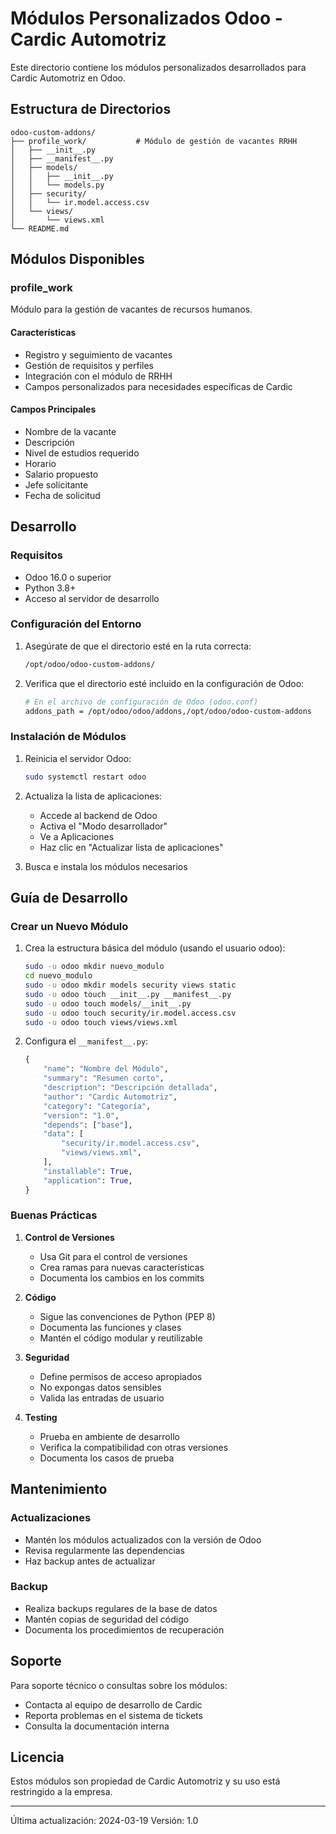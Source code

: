 # Módulos Personalizados Odoo - Cardic Automotriz

Este directorio contiene los módulos personalizados desarrollados para Cardic Automotriz en Odoo.

## Estructura de Directorios

```
odoo-custom-addons/
├── profile_work/           # Módulo de gestión de vacantes RRHH
│   ├── __init__.py
│   ├── __manifest__.py
│   ├── models/
│   │   ├── __init__.py
│   │   └── models.py
│   ├── security/
│   │   └── ir.model.access.csv
│   └── views/
│       └── views.xml
└── README.md
```

## Módulos Disponibles

### profile_work
Módulo para la gestión de vacantes de recursos humanos.

#### Características
- Registro y seguimiento de vacantes
- Gestión de requisitos y perfiles
- Integración con el módulo de RRHH
- Campos personalizados para necesidades específicas de Cardic

#### Campos Principales
- Nombre de la vacante
- Descripción
- Nivel de estudios requerido
- Horario
- Salario propuesto
- Jefe solicitante
- Fecha de solicitud

## Desarrollo

### Requisitos
- Odoo 16.0 o superior
- Python 3.8+
- Acceso al servidor de desarrollo

### Configuración del Entorno

1. Asegúrate de que el directorio esté en la ruta correcta:
   ```bash
   /opt/odoo/odoo-custom-addons/
   ```

2. Verifica que el directorio esté incluido en la configuración de Odoo:
   ```bash
   # En el archivo de configuración de Odoo (odoo.conf)
   addons_path = /opt/odoo/odoo/addons,/opt/odoo/odoo-custom-addons
   ```

### Instalación de Módulos

1. Reinicia el servidor Odoo:
   ```bash
   sudo systemctl restart odoo
   ```

2. Actualiza la lista de aplicaciones:
   - Accede al backend de Odoo
   - Activa el "Modo desarrollador"
   - Ve a Aplicaciones
   - Haz clic en "Actualizar lista de aplicaciones"

3. Busca e instala los módulos necesarios

## Guía de Desarrollo

### Crear un Nuevo Módulo

1. Crea la estructura básica del módulo (usando el usuario odoo):
   ```bash
   sudo -u odoo mkdir nuevo_modulo
   cd nuevo_modulo
   sudo -u odoo mkdir models security views static
   sudo -u odoo touch __init__.py __manifest__.py
   sudo -u odoo touch models/__init__.py
   sudo -u odoo touch security/ir.model.access.csv
   sudo -u odoo touch views/views.xml
   ```

2. Configura el `__manifest__.py`:
   ```python
   {
       "name": "Nombre del Módulo",
       "summary": "Resumen corto",
       "description": "Descripción detallada",
       "author": "Cardic Automotriz",
       "category": "Categoría",
       "version": "1.0",
       "depends": ["base"],
       "data": [
           "security/ir.model.access.csv",
           "views/views.xml",
       ],
       "installable": True,
       "application": True,
   }
   ```

### Buenas Prácticas

1. **Control de Versiones**
   - Usa Git para el control de versiones
   - Crea ramas para nuevas características
   - Documenta los cambios en los commits

2. **Código**
   - Sigue las convenciones de Python (PEP 8)
   - Documenta las funciones y clases
   - Mantén el código modular y reutilizable

3. **Seguridad**
   - Define permisos de acceso apropiados
   - No expongas datos sensibles
   - Valida las entradas de usuario

4. **Testing**
   - Prueba en ambiente de desarrollo
   - Verifica la compatibilidad con otras versiones
   - Documenta los casos de prueba

## Mantenimiento

### Actualizaciones
- Mantén los módulos actualizados con la versión de Odoo
- Revisa regularmente las dependencias
- Haz backup antes de actualizar

### Backup
- Realiza backups regulares de la base de datos
- Mantén copias de seguridad del código
- Documenta los procedimientos de recuperación

## Soporte

Para soporte técnico o consultas sobre los módulos:
- Contacta al equipo de desarrollo de Cardic
- Reporta problemas en el sistema de tickets
- Consulta la documentación interna

## Licencia

Estos módulos son propiedad de Cardic Automotriz y su uso está restringido a la empresa.

---

Última actualización: 2024-03-19
Versión: 1.0
